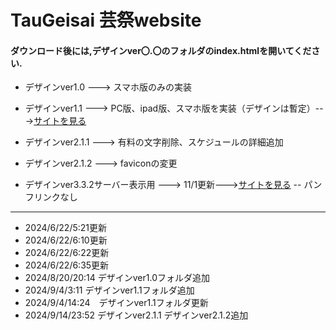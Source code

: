 # TauGeisai 芸祭website
#### ダウンロード後には,デザインver〇.〇のフォルダのindex.htmlを開いてください.
- デザインver1.0 ---> スマホ版のみの実装
- デザインver1.1 ---> PC版、ipad版、スマホ版を実装（デザインは暫定）--->[サイトを見る](https://www.idd.tamabi.ac.jp/d23009/)

- デザインver2.1.1 ---> 有料の文字削除、スケジュールの詳細追加
- デザインver2.1.2 ---> faviconの変更
- デザインver3.3.2サーバー表示用 ---> 11/1更新--->[サイトを見る](https://www.idd.tamabi.ac.jp/d23009/)
-- パンフリンクなし

---
- 2024/6/22/5:21更新
- 2024/6/22/6:10更新
- 2024/6/22/6:22更新
- 2024/6/22/6:35更新
- 2024/8/20/20:14 デザインver1.0フォルダ追加
- 2024/9/4/3:11 デザインver1.1フォルダ追加
- 2024/9/4/14:24　デザインver1.1フォルダ更新
- 2024/9/14/23:52 デザインver2.1.1 デザインver2.1.2追加
